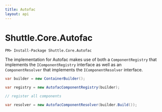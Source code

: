 ```yaml
---
title: Autofac
layout: api
---
```

# Shuttle.Core.Autofac

```
PM> Install-Package Shuttle.Core.Autofac
```

The implementation for Autofac makes use of both a `ComponentRegistry` that implements the `IComponentRegistry` interface as well as an `ComponentResolver` that implements the `IComponentResolver` interface.

``` c#
var builder = new ContainerBuilder();

var registry = new AutofacComponentRegistry(builder);

// register all components

var resolver = new AutofacComponentResolver(builder.Build());
```
